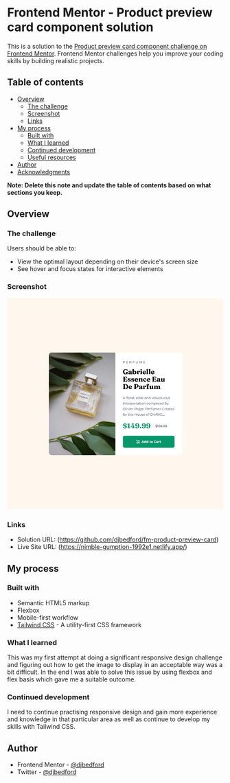 # Frontend Mentor - Product preview card component solution

This is a solution to the [Product preview card component challenge on Frontend Mentor](https://www.frontendmentor.io/challenges/product-preview-card-component-GO7UmttRfa). Frontend Mentor challenges help you improve your coding skills by building realistic projects. 

## Table of contents

- [Overview](#overview)
  - [The challenge](#the-challenge)
  - [Screenshot](#screenshot)
  - [Links](#links)
- [My process](#my-process)
  - [Built with](#built-with)
  - [What I learned](#what-i-learned)
  - [Continued development](#continued-development)
  - [Useful resources](#useful-resources)
- [Author](#author)
- [Acknowledgments](#acknowledgments)

**Note: Delete this note and update the table of contents based on what sections you keep.**

## Overview

### The challenge

Users should be able to:

- View the optimal layout depending on their device's screen size
- See hover and focus states for interactive elements

### Screenshot

![](./fm-product-preview-card-screenshot.png)

### Links

- Solution URL: (https://github.com/djbedford/fm-product-preview-card)
- Live Site URL: (https://nimble-gumption-1992e1.netlify.app/)

## My process

### Built with

- Semantic HTML5 markup
- Flexbox
- Mobile-first workflow
- [Tailwind CSS](https://tailwindcss.com/) - A utility-first CSS framework

### What I learned

This was my first attempt at doing a significant responsive design challenge and figuring out how to get the image to display in an acceptable way was a bit difficult. In the end I was able to solve this issue by using flexbox and flex basis which gave me a suitable outcome.

### Continued development

I need to continue practising responsive design and gain more experience and knowledge in that particular area as well as continue to develop my skills with Tailwind CSS.

## Author

- Frontend Mentor - [@djbedford](https://www.frontendmentor.io/profile/djbedford)
- Twitter - [@djbedford](https://www.twitter.com/djbedford)
